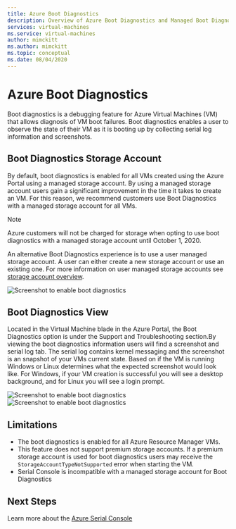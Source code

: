 ```yaml
---
title: Azure Boot Diagnostics
description: Overview of Azure Boot Diagnostics and Managed Boot Diagnostics
services: virtual-machines
ms.service: virtual-machines
author: mimckitt
ms.author: mimckitt
ms.topic: conceptual
ms.date: 08/04/2020
---
```


# Azure Boot Diagnostics

Boot diagnostics is a debugging feature for Azure Virtual Machines (VM) that allows diagnosis of VM boot failures. Boot diagnostics enables a user to observe the state of their VM as it is booting up by collecting serial log information and screenshots.

## Boot Diagnostics Storage Account
By default, boot diagnostics is enabled for all VMs created using the Azure Portal using a managed storage account. By using a managed storage account users gain a significant improvement in the time it takes to create an VM. For this reason, we recommend customers use Boot Diagnostics with a managed storage account for all VMs.

> [!NOTE]
> Azure customers will not be charged for storage when opting to use boot diagnostics with a managed storage account until October 1, 2020.

An alternative Boot Diagnostics experience is to use a user managed storage account. A user can either create a new storage account or use an existing one. For more information on user managed storage accounts see [storage account overview](https://docs.microsoft.com/azure/storage/common/storage-account-overview).

![Screenshot to enable boot diagnostics](./media/boot-diagnostics-portal.png)

## Boot Diagnostics View
Located in the Virtual Machine blade in the Azure Portal, the Boot Diagnostics option is under the Support and Troubleshooting section.By viewing the boot diagnostics information users will find a screenshot and serial log tab. The serial log contains kernel messaging and the screenshot is an snapshot of your VMs current state. Based on if the VM is running Windows or Linux determines what the expected screenshot would look like. For Windows, if your VM creation is successful you will see a desktop background, and for Linux you will see a login prompt.

![Screenshot to enable boot diagnostics](./media/boot-diagnostics-linux.png)
![Screenshot to enable boot diagnostics](./media/boot-diagnostics-windows.png)


## Limitations
- The boot diagnostics is enabled for all Azure Resource Manager VMs. 
- This feature does not support premium storage accounts. If a premium storage account is used for boot diagnostics users may receive the `StorageAccountTypeNotSupported` error when starting the VM. 
- Serial Console is incompatible with a managed storage account for Boot Diagnostics

## Next Steps

Learn more about the [Azure Serial Console](https://docs.microsoft.com/azure/virtual-machines/troubleshooting/serial-console-overview)

